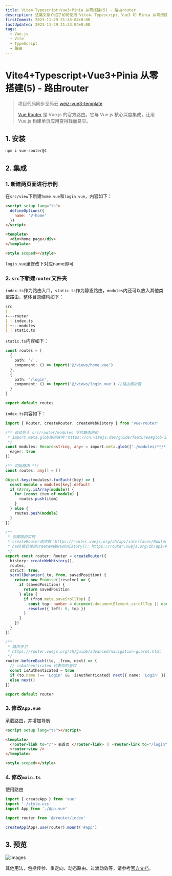 ```yaml
---
title: Vite4+Typescript+Vue3+Pinia 从零搭建(5) - 路由router
description: 这篇文章介绍了如何使用 Vite4、Typescript、Vue3 和 Pinia 从零搭建项目的路由部分。内容包括 安装 vue-router、创建示例页面、配置路由文件、修改 App.vue 和 main.ts 以集成路由，并提供了预览和进一步使用的链接
firstCommit: 2023-11-29 21:33:04+8:00
lastUpdated: 2023-11-29 21:33:04+8:00
tags:
  - Vue.js
  - Vite
  - TypeScript
  - 路由
---
```


# Vite4+Typescript+Vue3+Pinia 从零搭建(5) - 路由router

> 项目代码同步至码云 [weiz-vue3-template](https://gitee.com/weizwz/weiz-vue3-template)
>
> [Vue Router](https://router.vuejs.org/zh/) 是 Vue.js 的官方路由。它与 Vue.js 核心深度集成，让用 Vue.js 构建单页应用变得轻而易举。

## 1. 安装

```sh
npm i vue-router@4
```

## 2. 集成

### 1. 新建两页面进行示例

在`src/view`下新建`home.vue`和`login.vue`，内容如下：

```html
<script setup lang="ts">
  defineOptions({
    name: 'V-home'
  })
</script>

<template>
  <div>home page</div>
</template>

<style scoped></style>
```

`login.vue`里修改下对应name即可

### 2. `src`下新建`router`文件夹

`index.ts`作为路由入口，`static.ts`作为静态路由，`modules`内还可以放入其他类型路由，整体目录结构如下：

```md
src
|  
+---router
| | index.ts
| +---modules
| | static.ts
```

`static.ts`内容如下：

```ts
const routes = [
  {
    path: '/',
    component: () => import('@/views/home.vue')
  },
  {
    path: '/login',
    component: () => import('@/views/login.vue') //路由懒加载
  }
]

export default routes
```

`index.ts`内容如下：

```ts
import { Router, createRouter, createWebHistory } from 'vue-router'

/** 自动导入 src/router/modules 下的静态路由
 * import.meta.glob使用说明：https://cn.vitejs.dev/guide/features#glob-import
 */
const modules: Record<string, any> = import.meta.glob(['./modules/**/*.ts'], {
  eager: true
})

/** 初始路由 **/
const routes: any[] = []

Object.keys(modules).forEach((key) => {
  const module = modules[key].default
  if (Array.isArray(module)) {
    for (const item of module) {
      routes.push(item)
    }
  } else {
    routes.push(module)
  }
})

/**
 * 创建路由实例
 * createRouter选项有：https://router.vuejs.org/zh/api/interfaces/RouterOptions.html
 * hash模式使用createWebHashHistory(): https://router.vuejs.org/zh/api/#Functions-createWebHashHistory
 */
export const router: Router = createRouter({
  history: createWebHistory(),
  routes,
  strict: true,
  scrollBehavior(_to, from, savedPosition) {
    return new Promise((resolve) => {
      if (savedPosition) {
        return savedPosition
      } else {
        if (from.meta.saveSrollTop) {
          const top: number = document.documentElement.scrollTop || document.body.scrollTop
          resolve({ left: 0, top })
        }
      }
    })
  }
})

/**
 * 路由守卫
 * https://router.vuejs.org/zh/guide/advanced/navigation-guards.html
 */
router.beforeEach((to, _from, next) => {
  // isAuthenticated 代表你的鉴权
  const isAuthenticated = true
  if (to.name !== 'Login' && !isAuthenticated) next({ name: 'Login' })
  else next()
})

export default router
```

### 3. 修改`App.vue`

承载路由，并增加导航

```html
<script setup lang="ts"></script>

<template>
  <router-link to="/"> 去首页 </router-link> 丨 <router-link to="/login"> 去登录 </router-link>
  <router-view />
</template>

<style scoped></style>
```

### 4. 修改`main.ts`

使用路由

```ts
import { createApp } from 'vue'
import './style.css'
import App from './App.vue'

import router from '@/router/index'

createApp(App).use(router).mount('#app')
```

## 3. 预览

![images](https://www.helloimg.com/i/2025/01/02/677668c277fd7.gif)

其他用法，包括传参、重定向、动态路由、过渡动效等，请参考[官方文档](https://router.vuejs.org/zh/)。
